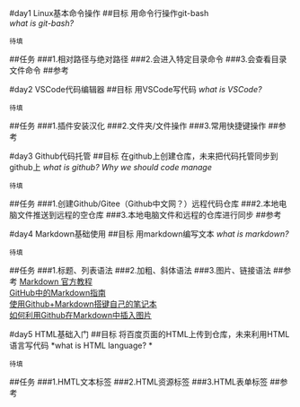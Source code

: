 #day1 Linux基本命令操作
##目标
用命令行操作git-bash<br>
*what is git-bash?*
```
待填
```
##任务
###1.相对路径与绝对路径
###2.会进入特定目录命令
###3.会查看目录文件命令
##参考


#day2 VSCode代码编辑器
##目标
用VSCode写代码
*what is VSCode?*
```
待填
```
##任务
###1.插件安装汉化
###2.文件夹/文件操作
###3.常用快捷键操作
##参考

#day3 Github代码托管
##目标
在github上创建仓库，未来把代码托管同步到github上
*what is github? Why we should code manage*
```
待填
```
##任务
###1.创建Github/Gitee（Github中文网？）远程代码仓库
###2.本地电脑文件推送到远程的空仓库
###3.本地电脑文件和远程的仓库进行同步
##参考

#day4 Markdown基础使用
##目标
用markdown编写文本
*what is markdown?*
```
待填
```
##任务
###1.标题、列表语法
###2.加粗、斜体语法
###3.图片、链接语法
##参考
[Markdown 官方教程](https://markdown.com.cn/basic-syntax/links.html)<br>
[GitHub中的Markdown指南](https://blog.csdn.net/Marco___/article/details/90344592)<br>
[使用Github+Markdown搭键自己的笔记本](https://blog.csdn.net/ZM_Yang/article/details/105617607)<br>
[如何利用Github在Markdown中插入图片](https://www.jianshu.com/p/c7618a53454f)

#day5 HTML基础入门
##目标
将百度页面的HTML上传到仓库，未来利用HTML语言写代码
*what is HTML language? *
```
待填
```
##任务
###1.HMTL文本标签
###2.HTML资源标签
###3.HTML表单标签
##参考
